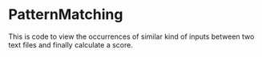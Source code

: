 # PatternMatching
This is code to view the occurrences of similar kind of inputs between two text files and finally calculate a score.
